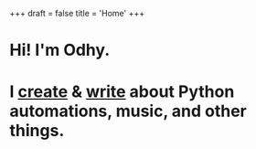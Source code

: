 +++
draft = false
title = 'Home'
+++

# Hi! I'm Odhy.

# I [create](projects/) & [write](posts/) about Python automations, music, and other things.
